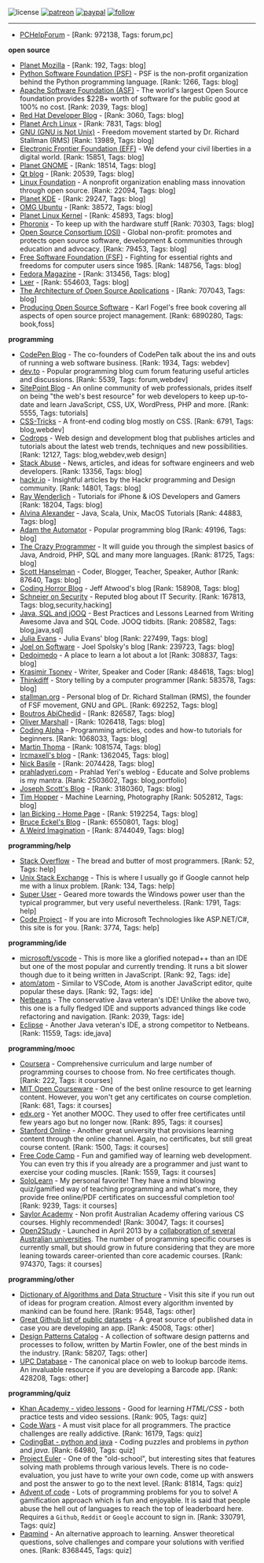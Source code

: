 ![license](https://img.shields.io/github/license/prahladyeri/siterank-stats.svg)
[![patreon](https://img.shields.io/badge/Patreon-brown.svg?logo=patreon)](https://www.patreon.com/prahladyeri)
[![paypal](https://img.shields.io/badge/PayPal-blue.svg?logo=paypal)](https://www.paypal.com/cgi-bin/webscr?cmd=_s-xclick&hosted_button_id=JM8FUXNFUK6EU)
[![follow](https://img.shields.io/twitter/follow/prahladyeri.svg?style=social)](https://twitter.com/prahladyeri)

---
- [PCHelpForum](https://pchelpforum.net) -  [Rank: 972138, Tags: forum,pc]

**open source**

- [Planet Mozilla](http://planet.mozilla.org/) -  [Rank: 192, Tags: blog]
- [Python Software Foundation (PSF)](https://www.python.org/psf/) - PSF is the non-profit organization behind the Python programming language. [Rank: 1266, Tags: blog]
- [Apache Software Foundation (ASF)](https://www.apache.org/) - The world's largest Open Source foundation provides $22B+ worth of software for the public good at 100% no cost. [Rank: 2039, Tags: blog]
- [Red Hat Developer Blog](https://developerblog.redhat.com/) -  [Rank: 3060, Tags: blog]
- [Planet Arch Linux](https://planet.archlinux.org/) -  [Rank: 7831, Tags: blog]
- [GNU (GNU is Not Unix)](https://www.gnu.org) - Freedom movement started by Dr. Richard Stallman (RMS) [Rank: 13989, Tags: blog]
- [Electronic Frontier Foundation (EFF)](https://www.eff.org/) - We defend your civil liberties in a digital world. [Rank: 15851, Tags: blog]
- [Planet GNOME](https://planet.gnome.org/) -  [Rank: 18514, Tags: blog]
- [Qt blog](http://blog.qt.io/) -  [Rank: 20539, Tags: blog]
- [Linux Foundation](https://www.linuxfoundation.org/) - A nonprofit organization enabling mass innovation through open source. [Rank: 22094, Tags: blog]
- [Planet KDE](https://planet.kde.org/) -  [Rank: 29247, Tags: blog]
- [OMG Ubuntu](https://www.omgubuntu.co.uk/) -  [Rank: 38572, Tags: blog]
- [Planet Linux Kernel](http://planet.kernel.org/) -  [Rank: 45893, Tags: blog]
- [Phoronix](https://www.phoronix.com/) - To keep up with the hardware stuff [Rank: 70303, Tags: blog]
- [Open Source Consortium (OSI)](https://opensource.org) - Global non-profit: promotes and protects open source software, development & communities through education and advocacy. [Rank: 79453, Tags: blog]
- [Free Software Foundation (FSF)](https://www.fsf.org/) - Fighting for essential rights and freedoms for computer users since 1985. [Rank: 148756, Tags: blog]
- [Fedora Magazine](https://fedoramagazine.org/) -  [Rank: 313456, Tags: blog]
- [Lxer](http://lxer.com/) -  [Rank: 554603, Tags: blog]
- [The Architecture of Open Source Applications](http://www.aosabook.org/en/index.html) -  [Rank: 707043, Tags: blog]
- [Producing Open Source Software](https://producingoss.com/) - Karl Fogel's free book covering all aspects of open source project management. [Rank: 6890280, Tags: book,foss]

**programming**

- [CodePen Blog](https://blog.codepen.io/) - The co-founders of CodePen talk about the ins and outs of running a web software business. [Rank: 1934, Tags: webdev]
- [dev.to](https://dev.to/) - Popular programming blog cum forum featuring useful articles and discussions. [Rank: 5539, Tags: forum,webdev]
- [SitePoint Blog](https://www.sitepoint.com/blog/) - An online community of web professionals, prides itself on being "the web's best resource" for web developers to keep up-to-date and learn JavaScript, CSS, UX, WordPress, PHP and more. [Rank: 5555, Tags: tutorials]
- [CSS-Tricks](https://css-tricks.com/) - A front-end coding blog mostly on CSS. [Rank: 6791, Tags: blog,webdev]
- [Codrops](https://tympanus.net/codrops/) - Web design and development blog that publishes articles and tutorials about the latest web trends, techniques and new possibilities. [Rank: 12127, Tags: blog,webdev,web design]
- [Stack Abuse](https://stackabuse.com/) - News, articles, and ideas for software engineers and web developers. [Rank: 13356, Tags: blog]
- [hackr.io](https://hackr.io/blog) - Insightful articles by the Hackr programming and Design community. [Rank: 14801, Tags: blog]
- [Ray Wenderlich](https://www.raywenderlich.com/) - Tutorials for iPhone & iOS Developers and Gamers [Rank: 18204, Tags: blog]
- [Alvina Alexander](https://alvinalexander.com/) - Java, Scala, Unix, MacOS Tutorials [Rank: 44883, Tags: blog]
- [Adam the Automator](https://adamtheautomator.com/) - Popular programming blog [Rank: 49196, Tags: blog]
- [The Crazy Programmer](https://www.thecrazyprogrammer.com/) - It will guide you through the simplest basics of Java, Android, PHP, SQL and many more languages. [Rank: 81725, Tags: blog]
- [Scott Hanselman](https://www.hanselman.com/) - Coder, Blogger, Teacher, Speaker, Author [Rank: 87640, Tags: blog]
- [Coding Horror Blog](https://blog.codinghorror.com/) - Jeff Atwood's blog [Rank: 158908, Tags: blog]
- [Schneier on Security](https://www.schneier.com/) - Reputed blog about IT Security. [Rank: 167813, Tags: blog,security,hacking]
- [Java, SQL and jOOQ](https://blog.jooq.org/) - Best Practices and Lessons Learned from Writing Awesome Java and SQL Code. JOOQ tidbits. [Rank: 208582, Tags: blog,java,sql]
- [Julia Evans](https://jvns.ca/) - Julia Evans' blog [Rank: 227499, Tags: blog]
- [Joel on Software](https://www.joelonsoftware.com/) - Joel Spolsky's blog [Rank: 239723, Tags: blog]
- [Dedoimedo](https://www.dedoimedo.com/) - A place to learn a lot about a lot [Rank: 308837, Tags: blog]
- [Krasimir Tsonev](https://krasimirtsonev.com/) - Writer, Speaker and Coder [Rank: 484618, Tags: blog]
- [Thinkdiff](https://thinkdiff.net/) - Story telling by a computer programmer [Rank: 583578, Tags: blog]
- [stallman.org](https://stallman.org) - Personal blog of Dr. Richard Stallman (RMS), the founder of FSF movement, GNU and GPL. [Rank: 692252, Tags: blog]
- [Boutros AbiChedid](https://bacsoftwareconsulting.com/blog/index.php/about/) -  [Rank: 826587, Tags: blog]
- [Oliver Marshall](https://olivermarshall.net/) -  [Rank: 1026418, Tags: blog]
- [Coding Alpha](https://www.codingalpha.com/) - Programming articles, codes and how-to tutorials for beginners. [Rank: 1068033, Tags: blog]
- [Martin Thoma](https://martin-thoma.com/) -  [Rank: 1081574, Tags: blog]
- [Ircmaxell's blog](https://blog.ircmaxell.com/) -  [Rank: 1362045, Tags: blog]
- [Nick Basile](https://nick-basile.com/) -  [Rank: 2074428, Tags: blog]
- [prahladyeri.com](https://prahladyeri.com) - Prahlad Yeri's weblog - Educate and Solve problems is my mantra. [Rank: 2503602, Tags: blog,portfolio]
- [Joseph Scott's Blog](https://blog.josephscott.org/) -  [Rank: 3180360, Tags: blog]
- [Tim Hopper](https://tdhopper.com/) - Machine Learning, Photography [Rank: 5052812, Tags: blog]
- [Ian Bicking - Home Page](https://www.ianbicking.org/) -  [Rank: 5192254, Tags: blog]
- [Bruce Eckel's Blog](https://www.bruceeckel.com/) -  [Rank: 6550801, Tags: blog]
- [A Weird Imagination](https://aweirdimagination.net/) -  [Rank: 8744049, Tags: blog]

**programming/help**

- [Stack Overflow](https://stackoverflow.com) - The bread and butter of most programmers. [Rank: 52, Tags: help]
- [Unix Stack Exchange](https://unix.stackexchange.com) - This is where I usually go if Google cannot help me with a linux problem. [Rank: 134, Tags: help]
- [Super User](https://superuser.com) - Geared more towards the Windows power user than the typical programmer, but very useful nevertheless. [Rank: 1791, Tags: help]
- [Code Project](https://www.codeproject.com) - If you are into Microsoft Technologies like ASP.NET/C#, this site is for you. [Rank: 3774, Tags: help]

**programming/ide**

- [microsoft/vscode](https://github.com/microsoft/vscode) - This is more like a glorified notepad++ than an IDE but one of the most popular and currently trending. It runs a bit slower though due to it being written in JavaScript. [Rank: 92, Tags: ide]
- [atom/atom](https://github.com/atom/atom) - Similar to VSCode, Atom is another JavaScript editor, quite popular these days. [Rank: 92, Tags: ide]
- [Netbeans](https://netbeans.apache.org/) - The conservative Java veteran's IDE! Unlike the above two, this one is a fully fledged IDE and supports advanced things like code refactoring and navigation. [Rank: 2039, Tags: ide]
- [Eclipse](https://eclipse.org) - Another Java veteran's IDE, a strong competitor to Netbeans. [Rank: 11559, Tags: ide,java]

**programming/mooc**

- [Coursera](https://www.coursera.org/) - Comprehensive curriculum and large number of programming courses to choose from. No free certificates though. [Rank: 222, Tags: it courses]
- [MIT Open Courseware](https://ocw.mit.edu) - One of the best online resource to get learning content. However, you won't get any certificates on course completion. [Rank: 681, Tags: it courses]
- [edx.org](https://courses.edx.org/) - Yet another MOOC. They used to offer free certificates until few years ago but no longer now. [Rank: 895, Tags: it courses]
- [Stanford Online](http://online.stanford.edu/) - Another great university that provisions learning content through the online channel. Again, no certificates, but still great course content. [Rank: 1500, Tags: it courses]
- [Free Code Camp](https://www.freecodecamp.org/) - Fun and gamified way of learning web development. You can even try this if you already are a programmer and just want to exercise your coding muscles. [Rank: 1559, Tags: it courses]
- [SoloLearn](https://www.sololearn.com) - My personal favorite! They have a mind blowing quiz/gamified way of teaching programming and what's more, they provide free online/PDF certificates on successful completion too! [Rank: 9239, Tags: it courses]
- [Saylor Academy](https://learn.saylor.org) - Non profit Australian Academy offering various CS courses. Highly recommended! [Rank: 30047, Tags: it courses]
- [Open2Study](https://www.open2study.com) - Launched in April 2013 by a [collaboration of several Australian universities](http://www.thegoodmooc.com/2013/06/a-review-of-open2study.html). The number of programming specific courses is currently small, but should grow in future considering that they are more leaning towards career-oriented than core academic courses. [Rank: 974370, Tags: it courses]

**programming/other**

- [Dictionary of Algorithms and Data Structure](http://xlinux.nist.gov/dads/) - Visit this site if you run out of ideas for program creation. Almost every algorithm invented by mankind can be found here. [Rank: 9548, Tags: other]
- [Great Github list of public datasets](http://www.datasciencecentral.com/profiles/blogs/great-github-list-of-public-data-sets) - A great source of published data in case you are developing an app. [Rank: 45008, Tags: other]
- [Design Patterns Catalog](http://martinfowler.com/eaaCatalog/) - A collection of software design patterns and processes to follow, written by Martin Fowler, one of the best minds in the industry. [Rank: 58207, Tags: other]
- [UPC Database](https://www.upcdatabase.com/itemform.asp) - The canonical place on web to lookup barcode items. An invaluable resource if you are developing a Barcode app. [Rank: 428208, Tags: other]

**programming/quiz**

- [Khan Academy - video lessons](https://www.khanacademy.org/) - Good for learning *HTML/CSS* - both practice tests and video sessions. [Rank: 905, Tags: quiz]
- [Code Wars](https://www.codewars.com/) - A must visit place for all programmers. The practice challenges are really addictive. [Rank: 16179, Tags: quiz]
- [CodingBat - python and java](https://codingbat.com/) - Coding puzzles and problems in *python* and *java*. [Rank: 64980, Tags: quiz]
- [Project Euler](https://projecteuler.net/) - One of the "old-school", but interesting sites that features solving math problems through various levels. There is no code-evaluation, you just have to write your own code, come up with answers and post the answer to go to the next level. [Rank: 81814, Tags: quiz]
- [Advent of code](https://adventofcode.com/) - Lots of programming problems for you to solve! A gamification approach which is fun and enjoyable. It is said that people abuse the hell out of languages to reach the top of leaderboard here. Requires a `Github`, `Reddit` or `Google` account to sign in. [Rank: 330791, Tags: quiz]
- [Paqmind](https://paqmind.com/) - An alternative approach to learning. Answer theoretical questions, solve challenges and compare your solutions with verified ones. [Rank: 8368445, Tags: quiz]

